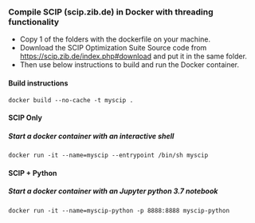 ### Compile SCIP (scip.zib.de) in Docker with threading functionality
- Copy 1 of the folders with the dockerfile on your machine.
- Download the SCIP Optimization Suite Source code from https://scip.zib.de/index.php#download and put it in the same folder.
- Then use below instructions to build and run the Docker container.

#### Build instructions
```
docker build --no-cache -t myscip .
```

#### SCIP Only
##### Start a docker container with an interactive shell
```
docker run -it --name=myscip --entrypoint /bin/sh myscip
```

#### SCIP + Python
##### Start a docker container with an Jupyter python 3.7 notebook
```
docker run -it --name=myscip-python -p 8888:8888 myscip-python
```